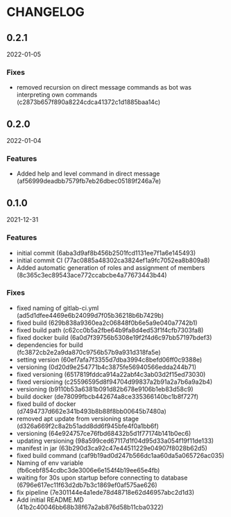 # CHANGELOG

<!--- next entry here -->

## 0.2.1
2022-01-05

### Fixes

- removed recursion on direct message commands as bot was interpreting own commands (c2873b657f890a8224cdca41372c1d1885baa14c)

## 0.2.0
2022-01-04

### Features

- Added help and level command in direct message (af56999deadbb7579fb7eb26dbec05189f246a7e)

## 0.1.0
2021-12-31

### Features

- initial commit (6aba3d9af8b456b2501fcd1131ee7f1a6e145493)
- initial commit CI (77ac0885a48302ca3824ef1a9fc7052ea8b809a8)
- Added automatic generation of roles and assignment of members (8c365c3ec89543ace772ccabcbe4a77673443b44)

### Fixes

- fixed naming of gitlab-ci.yml (ad5d1dfee4469e6b24099d7f05b36218b6b7429b)
- fixed build (629b838a9360ea2c06848f0b6e5a9e040a7742b1)
- fixed build path (c62cc0b5a2fbe64b9fa8d4ed53f1f4cfb7303fa8)
- fixed docker build (6a0d7f39756b5308e19f2f4d6c97bb57197bdef3)
- dependencies for build (fc3872cb2e2a9da870c9756b57b9a931d318fa5e)
- setting version (60ef7afa7f3355d7dba3994c8befd06ff0c9388e)
- versioning (0d20d9e254771b4c3875fe56940566edda244b71)
- fixed versioning (6517819fddca914a22abf4c3ab03d2f15ed73030)
- fixed versioning (c25596595d8f94704d99837a2b91a2a7b6a9a2b4)
- versioning (b9110b53a6381b091d82b678e9106b1eb83d58c9)
- build docker (de78099fbcb442674a8ce335366140bc1b8f727f)
- fixed build of docker (d7494737d662e341b493b8b88f8bb00645b7480a)
- removed apt update from versioning stage (d326a669f2c8a2b51add8dd6f945bfe4f0a1bb6f)
- versioning (64e924757ce76fbd68432b5d1f77174b141b0ec6)
- updating versioning (98a599ced67117d1f04d95d33a054f19f11de133)
- manifest in jar (63b290d3ca92c47e44511229e04907f8028b62d5)
- fixed build command (caf9b19ad0d247b566dc1aa60da5a065726ac035)
- Naming of env variable (fb6cebf854cdbc3de3006e6e154f4b19ee65e4fb)
- waiting for 30s upon startup before connecting to database (6796e617ec11f63d2db7b3c1869ef0af575ae626)
- fix pipeline (7e301144e4a1ede78d48718e62d46957abc2d1d3)
- Add initial README.MD (41b2c40046bb68b38f67a2ab876d58b11cba0322)